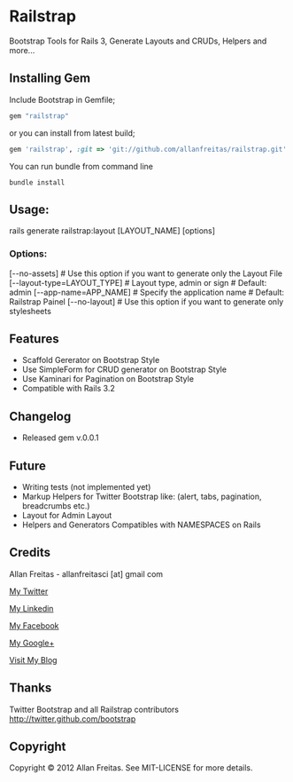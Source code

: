 # Railstrap
Bootstrap Tools for Rails 3, Generate Layouts and CRUDs, Helpers and more...

## Installing Gem

Include Bootstrap in Gemfile;

```ruby
gem "railstrap"
```

or you can install from latest build;

```ruby
gem 'railstrap', :git => 'git://github.com/allanfreitas/railstrap.git'
```

You can run bundle from command line

    bundle install


## Usage:
  rails generate railstrap:layout [LAYOUT_NAME] [options]

### Options:
  [--no-assets]                # Use this option if you want to generate only the Layout File
  [--layout-type=LAYOUT_TYPE]  # Layout type, admin or sign
                               # Default: admin
  [--app-name=APP_NAME]        # Specify the application name
                               # Default: Railstrap Painel
  [--no-layout]                # Use this option if you want to generate only stylesheets



## Features
<ul>
  <li>Scaffold Gererator on Bootstrap Style</li>
  <li>Use SimpleForm for CRUD generator on Bootstrap Style</li>
  <li>Use Kaminari for Pagination on Bootstrap Style</li>
  <li>Compatible with Rails 3.2</li>
</ul>


## Changelog
<ul>
  <li>Released gem v.0.0.1</li>
</ul>


## Future
<ul>
  <li>Writing tests (not implemented yet)</li>
  <li>Markup Helpers for Twitter Bootstrap like: (alert, tabs, pagination, breadcrumbs etc.)</li>
  <li>Layout for Admin Layout</li>
  <li>Helpers and Generators Compatibles with NAMESPACES on Rails</li>
</ul>


## Credits
Allan Freitas - allanfreitasci [at] gmail com

[My Twitter](http://twitter.com/allanfreitas "My Twitter")

[My Linkedin](http://linkedin.com/in/allanfreitas "My Linkedin")

[My Facebook](https://www.facebook.com/allanfreitasci "My Facebook")

[My Google+](http://plus.ly/allanfreitas "My Google+")

[Visit My Blog](http://www.allanfreitas.com.br/ "Visit My Blog")



## Thanks
Twitter Bootstrap and all Railstrap contributors
http://twitter.github.com/bootstrap

## Copyright
Copyright © 2012 Allan Freitas. See MIT-LICENSE for more details.